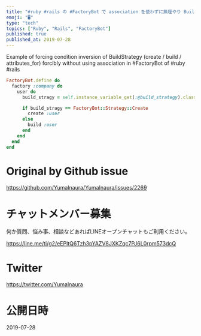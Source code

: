 ```yaml
---
title: "#ruby #rails の #FactoryBot で association を使わずに無理やり BuildStrategy ( cre"
emoji: "🖥"
type: "tech"
topics: ["Ruby", "Rails", "FactoryBot"]
published: true
published_at: 2019-07-28
---
```


Example of forcing condition inversion of BuildStrategy (create / build / attributes_for) forcibly without using association in #FactoryBot of #ruby #rails


```rb
FactoryBot.define do
  factory :company do
    user do
      build_stragy = self.instance_variable_get(:@build_strategy).class

      if build_stragy == FactoryBot::Strategy::Create
        create :user
      else
        build :user
      end
    end
  end
end
```


# Original by Github issue

https://github.com/YumaInaura/YumaInaura/issues/2269








<!-- Update From Qiita API -->

# チャットメンバー募集


何か質問、悩み事、相談などあればLINEオープンチャットもご利用ください。

https://line.me/ti/g2/eEPltQ6Tzh3pYAZV8JXKZqc7PJ6L0rpm573dcQ





# Twitter


https://twitter.com/YumaInaura


<!-- Update From Qiita API -->



# 公開日時

2019-07-28
